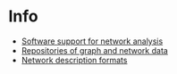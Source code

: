 # Info

- [Software support for network analysis](sw.md)
- [Repositories of graph and network data](rep.md)
- [Network description formats](fm.md)
